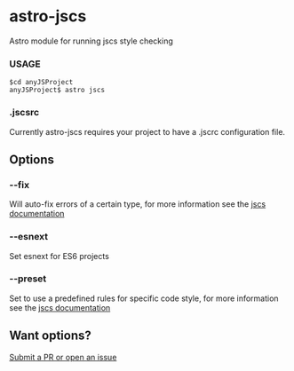 # astro-jscs
Astro module for running jscs style checking


### USAGE

```
$cd anyJSProject
anyJSProject$ astro jscs
```

### .jscsrc
Currently astro-jscs requires your project to have a .jscrc configuration file.

## Options

### --fix

Will auto-fix errors of a certain type, for more information see the [jscs documentation](http://jscs.info/overview.html)

### --esnext

Set esnext for ES6 projects

### --preset

Set to use a predefined rules for specific code style, for more information see the [jscs documentation](http://jscs.info/overview.html)


## Want options?

[Submit a PR or open an issue](https://github.com/CollinEstes/astro-jshint)